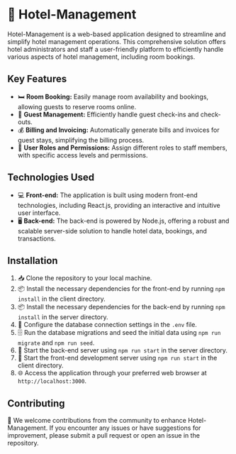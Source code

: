 # 🏨 Hotel-Management

Hotel-Management is a web-based application designed to streamline and simplify hotel management operations. This comprehensive solution offers hotel administrators and staff a user-friendly platform to efficiently handle various aspects of hotel management, including room bookings.

## Key Features

- 🛏️ **Room Booking:** Easily manage room availability and bookings, allowing guests to reserve rooms online.
- 🧳 **Guest Management:** Efficiently handle guest check-ins and check-outs.
- 💰 **Billing and Invoicing:** Automatically generate bills and invoices for guest stays, simplifying the billing process.
- 👥 **User Roles and Permissions:** Assign different roles to staff members, with specific access levels and permissions.

## Technologies Used

- 💻 **Front-end:** The application is built using modern front-end technologies, including React.js, providing an interactive and intuitive user interface.
- 🖥️ **Back-end:** The back-end is powered by Node.js, offering a robust and scalable server-side solution to handle hotel data, bookings, and transactions.

## Installation

1. 📥 Clone the repository to your local machine.
2. 📦 Install the necessary dependencies for the front-end by running `npm install` in the client directory.
3. 📦 Install the necessary dependencies for the back-end by running `npm install` in the server directory.
4. 🔧 Configure the database connection settings in the `.env` file.
5. 🗄️ Run the database migrations and seed the initial data using `npm run migrate` and `npm run seed`.
6. 🚀 Start the back-end server using `npm run start` in the server directory.
7. 🚀 Start the front-end development server using `npm run start` in the client directory.
8. 🌐 Access the application through your preferred web browser at `http://localhost:3000`.


## Contributing

🤝 We welcome contributions from the community to enhance Hotel-Management. If you encounter any issues or have suggestions for improvement, please submit a pull request or open an issue in the repository.


